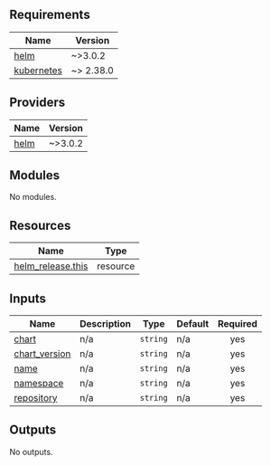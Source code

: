 ## Requirements

| Name | Version |
|------|---------|
| <a name="requirement_helm"></a> [helm](#requirement\_helm) | ~>3.0.2 |
| <a name="requirement_kubernetes"></a> [kubernetes](#requirement\_kubernetes) | ~> 2.38.0 |

## Providers

| Name | Version |
|------|---------|
| <a name="provider_helm"></a> [helm](#provider\_helm) | ~>3.0.2 |

## Modules

No modules.

## Resources

| Name | Type |
|------|------|
| [helm_release.this](https://registry.terraform.io/providers/hashicorp/helm/latest/docs/resources/release) | resource |

## Inputs

| Name | Description | Type | Default | Required |
|------|-------------|------|---------|:--------:|
| <a name="input_chart"></a> [chart](#input\_chart) | n/a | `string` | n/a | yes |
| <a name="input_chart_version"></a> [chart\_version](#input\_chart\_version) | n/a | `string` | n/a | yes |
| <a name="input_name"></a> [name](#input\_name) | n/a | `string` | n/a | yes |
| <a name="input_namespace"></a> [namespace](#input\_namespace) | n/a | `string` | n/a | yes |
| <a name="input_repository"></a> [repository](#input\_repository) | n/a | `string` | n/a | yes |

## Outputs

No outputs.
